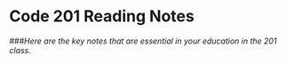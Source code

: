 # Code 201 Reading Notes
*###Here are the key notes that are essential in your education in the 201 class.*
